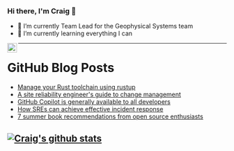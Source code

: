 ### Hi there, I'm Craig 👋

<!--
**CraigTeelFugro/CraigTeelFugro** is a ✨ _special_ ✨ repository because its `README.md` (this file) appears on your GitHub profile.

Here are some ideas to get you started:
-->

- 🔭 I’m currently Team Lead for the Geophysical Systems team
- 🌱 I’m currently learning everything I can

[<img align="left" alt="Craig Teel | LinkedIn" width="22px" src="https://cdn.jsdelivr.net/npm/simple-icons@v3/icons/linkedin.svg" />][linkedin]

---

# GitHub Blog Posts

<!-- BLOG-POST-LIST:START -->
- [Manage your Rust toolchain using rustup](https://opensource.com/article/22/6/rust-toolchain-rustup)
- [A site reliability engineer&#39;s guide to change management](https://opensource.com/article/22/6/change-management-site-reliability-engineers)
- [GitHub Copilot is generally available to all developers](https://github.blog/2022-06-21-github-copilot-is-generally-available-to-all-developers/)
- [How SREs can achieve effective incident response](https://opensource.com/article/22/6/effective-incident-response-site-reliability-engineers)
- [7 summer book recommendations from open source enthusiasts](https://opensource.com/article/22/6/2022-opensourcecom-summer-reading-list)
<!-- BLOG-POST-LIST:END -->

## [![Craig's github stats](https://github-readme-stats.vercel.app/api?username=craigteelfugro)](https://github.com/anuraghazra/github-readme-stats)


[linkedin]: https://linkedin.com/in/craig-teel-b8786771
